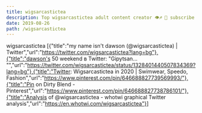 ```yaml
---
title: wigsarcastictea
description: Top wigsarcastictea adult content creator 👁♐️ 👑 subscribe wigsarcastictea to my porn site below IG wigsarcastictea
date: 2019-08-26
path: /wigsarcastictea
---
```


wigsarcastictea
[{"title":"my name isn't dawson (@wigsarcastictea) | Twitter","url":"https://twitter.com/wigsarcastictea?lang=bg"},{"title":"dawson's 50 weekend в Twitter: \"Gipytsan… \"","url":"https://twitter.com/wigsarcastictea/status/1328401440507834369?lang=bg"},{"title":"Twitter: Wigsarcastictea in 2020 | Swimwear, Speedo, Fashion","url":"https://www.pinterest.com/pin/646688827739569993/"},{"title":"Pin on Dirty Blend - Pinterest","url":"https://www.pinterest.com/pin/646688827738786101/"},{"title":"Analysis of @wigsarcastictea - whotwi graphical Twitter analysis","url":"https://en.whotwi.com/wigsarcastictea"}]

